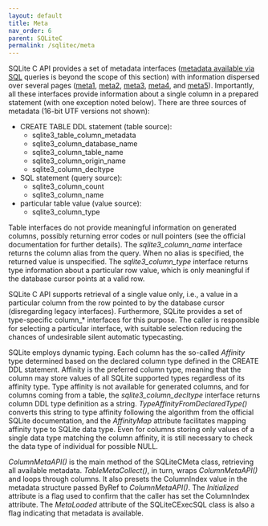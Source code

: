 ```yaml
---
layout: default
title: Meta
nav_order: 6
parent: SQLiteC
permalink: /sqlitec/meta
---
```


SQLite C API provides a set of metadata interfaces ([metadata available via SQL][metasql] queries is beyond the scope of this section) with information dispersed over several pages ([meta1][], [meta2][], [meta3][], [meta4][], and [meta5][]). Importantly, all these interfaces provide information about a single column in a prepared statement (with one exception noted below). There are three sources of metadata (16-bit UTF versions not shown):

* CREATE TABLE DDL statement (table source):
	* sqlite3_table_column_metadata
	* sqlite3_column_database_name
	* sqlite3_column_table_name
	* sqlite3_column_origin_name
	* sqlite3_column_decltype
* SQL statement (query source):
	* sqlite3_column_count
	* sqlite3_column_name
* particular table value (value source):
	* sqlite3_column_type

Table interfaces do not provide meaningful information on generated columns, possibly returning error codes or null pointers (see the official documentation for further details). The *sqlite3_column_name* interface returns the column alias from the query. When no alias is specified, the returned value is unspecified. The *sqlite3_column_type* interface returns type information about a particular row value, which is only meaningful if the database cursor points at a valid row.

SQLite C API supports retrieval of a single value only, i.e., a value in a particular column from the row pointed to by the database cursor (disregarding legacy interfaces). Furthermore, SQLite provides a set of type-specific column_* interfaces for this purpose. The caller is responsible for selecting a particular interface, with suitable selection reducing the chances of undesirable silent automatic typecasting.

SQLite employs dynamic typing. Each column has the so-called *Affinity* type determined based on the declared column type defined in the CREATE DDL statement. Affinity is the preferred column type, meaning that the column may store values of all SQLite supported types regardless of its affinity type. Type affinity is not available for generated columns, and for columns coming from a table, the *sqlite3_column_decltype* interface returns column DDL type definition as a string. *TypeAffinityFromDeclaredType()* converts this string to type affinity following the algorithm from the official SQLite documentation, and the *AffinityMap* attribute facilitates mapping affinity type to SQLite data type. Even for columns storing only values of a single data type matching the column affinity, it is still necessary to check the data type of individual for possible NULL.

*ColumnMetaAPI()* is the main method of the SQLiteCMeta class, retrieving all available metadata. *TableMetaCollect()*, in turn, wraps *ColumnMetaAPI()* and loops through columns. It also presets the ColumnIndex value in the metadata structure passed ByRef to *ColumnMetaAPI()*. The *Initialized* attribute is a flag used to confirm that the caller has set the ColumnIndex attribute. The *MetaLoaded* attribute of the SQLiteCExecSQL class is also a flag indicating that metadata is available.


<!-- References -->

[meta1]: https://www.sqlite.org/c3ref/column_database_name.html
[meta2]: https://www.sqlite.org/c3ref/table_column_metadata.html
[meta3]: https://www.sqlite.org/c3ref/column_name.html
[meta4]: https://www.sqlite.org/c3ref/column_blob.html
[meta5]: https://www.sqlite.org/c3ref/column_decltype.html
[metasql]: ../sql-tools
